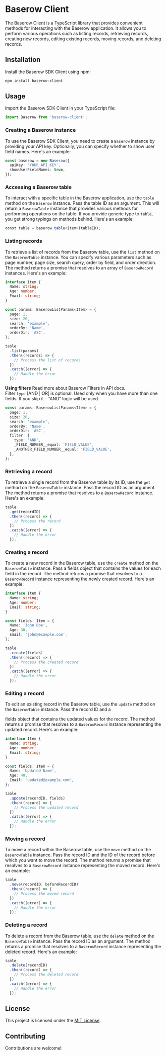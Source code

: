 # Baserow Client

The Baserow Client is a TypeScript library that provides convenient methods for interacting with the Baserow application. It allows you to perform various operations such as listing records, retrieving records, creating new records, editing existing records, moving records, and deleting records.

## Installation

Install the Baserow SDK Client using npm:

```bash
npm install baserow-client
```

## Usage

Import the Baserow SDK Client in your TypeScript file:

```typescript
import Baserow from 'baserow-client';
```

### Creating a Baserow instance

To use the Baserow SDK Client, you need to create a `Baserow` instance by providing your API key. Optionally, you can specify whether to show user field names. Here's an example:

```typescript
const baserow = new Baserow({
  apiKey: 'YOUR_API_KEY',
  showUserFieldNames: true,
});
```

### Accessing a Baserow table

To interact with a specific table in the Baserow application, use the `table` method on the `Baserow` instance. Pass the table ID as an argument. This will return a `BaserowTable` instance that provides various methods for performing operations on the table. If you provide generic type to `table`, you get strong typings on methods behind. Here's an example:

```typescript
const table = baserow.table<Item>(tableID);
```

### Listing records

To retrieve a list of records from the Baserow table, use the `list` method on the `BaserowTable` instance. You can specify various parameters such as page number, page size, search query, order by field, and order direction. The method returns a promise that resolves to an array of `BaserowRecord` instances. Here's an example:

```typescript
interface Item {
  Name: string;
  Age: number;
  Email: string;
}

const params: BaserowListParams<Item> = {
  page: 1,
  size: 20,
  search: 'example',
  orderBy: 'Name',
  orderDir: 'ASC',
};

table
  .list(params)
  .then((records) => {
    // Process the list of records
  })
  .catch((error) => {
    // Handle the error
  });
```

**Using filters**
Read more about Baserow Filters in API docs.  
Filter `type` [AND | OR] is optional. Used only when you have more than one fields. If you skip it - "AND" logic will be used.

```typescript
const params: BaserowListParams<Item> = {
  page: 1,
  size: 20,
  search: 'example',
  orderBy: 'Name',
  orderDir: 'ASC',
  filter: {
    type: 'AND',
    _FIELD_NUMBER__equal: 'FIELD_VALUE',
    _ANOTHER_FIELD_NUMBER__equal: 'FIELD_VALUE',
  },
};
```


### Retrieving a record

To retrieve a single record from the Baserow table by its ID, use the `get` method on the `BaserowTable` instance. Pass the record ID as an argument. The method returns a promise that resolves to a `BaserowRecord` instance. Here's an example:

```typescript
table
  .get(recordID)
  .then((record) => {
    // Process the record
  })
  .catch((error) => {
    // Handle the error
  });
```

### Creating a record

To create a new record in the Baserow table, use the `create` method on the `BaserowTable` instance. Pass a fields object that contains the values for each field in the record. The method returns a promise that resolves to a `BaserowRecord` instance representing the newly created record. Here's an example:

```typescript
interface Item {
  Name: string;
  Age: number;
  Email: string;
}

const fields: Item = {
  Name: 'John Doe',
  Age: 30,
  Email: 'john@example.com',
};

table
  .create(fields)
  .then((record) => {
    // Process the created record
  })
  .catch((error) => {
    // Handle the error
  });
```

### Editing a record

To edit an existing record in the Baserow table, use the `update` method on the `BaserowTable` instance. Pass the record ID and a

fields object that contains the updated values for the record. The method returns a promise that resolves to a `BaserowRecord` instance representing the updated record. Here's an example:

```typescript
interface Item {
  Name: string;
  Age: number;
  Email: string;
}

const fields: Item = {
  Name: 'Updated Name',
  Age: 40,
  Email: 'updated@example.com',
};

table
  .update(recordID, fields)
  .then((record) => {
    // Process the updated record
  })
  .catch((error) => {
    // Handle the error
  });
```

### Moving a record

To move a record within the Baserow table, use the `move` method on the `BaserowTable` instance. Pass the record ID and the ID of the record before which you want to move the record. The method returns a promise that resolves to a `BaserowRecord` instance representing the moved record. Here's an example:

```typescript
table
  .move(recordID, beforeRecordID)
  .then((record) => {
    // Process the moved record
  })
  .catch((error) => {
    // Handle the error
  });
```

### Deleting a record

To delete a record from the Baserow table, use the `delete` method on the `BaserowTable` instance. Pass the record ID as an argument. The method returns a promise that resolves to a `BaserowRecord` instance representing the deleted record. Here's an example:

```typescript
table
  .delete(recordID)
  .then((record) => {
    // Process the deleted record
  })
  .catch((error) => {
    // Handle the error
  });
```

## License

This project is licensed under the [MIT License](LICENSE).

## Contributing

Contributions are welcome!
